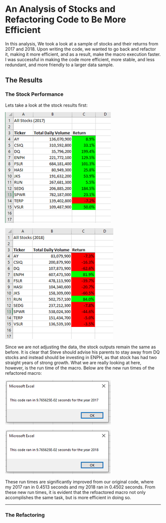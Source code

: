 # An Analysis of Stocks and Refactoring Code to Be More Efficient 

In this analysis, We took a look at a sample of stocks and their returns from 2017 and 2018. Upon writing the code, we wanted to go back and refactor it, making it more efficient, and as a result, make the macro execution faster. I was successful in making the code more efficient, more stable, and less redundant, and more friendly to a larger data sample.

## The Results
### The Stock Performance
Lets take a look at the stock results first:

![](Resources/Stocks_2017.PNG)

![](Resources/Stocks_2018.PNG)

Since we are not adjusting the data, the stock outputs remain the same as before. It is clear that Steve should advise his parents to stay away from DQ stocks and instead should be investing in ENPH, as that stock has had two straight years of strong growth. What we are really looking at here, however, is the run time of the macro. Below are the new run times of the refactored macro:

![](Resources/VBA_Challenge_2017.PNG)

![](Resources/VBA_Challenge_2018.PNG)

These run times are significantly improved from our original code, where my 2017 ran in 0.4513 seconds and my 2018 ran in 0.4502 seconds. From these new run times, it is evident that the refoactored macro not only accomplishes the same task, but is more efficient in doing so.

---
### The Refactoring
